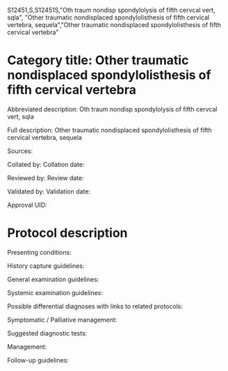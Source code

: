 S12451,S,S12451S,"Oth traum nondisp spondylolysis of fifth cervcal vert, sqla", "Other traumatic nondisplaced spondylolisthesis of fifth cervical vertebra, sequela","Other traumatic nondisplaced spondylolisthesis of fifth cervical vertebra"
# Category title: Other traumatic nondisplaced spondylolisthesis of fifth cervical vertebra

Abbreviated description: Oth traum nondisp spondylolysis of fifth cervcal vert, sqla

Full description: Other traumatic nondisplaced spondylolisthesis of fifth cervical vertebra, sequela

Sources:

Collated by:
Collation date:

Reviewed by:
Review date:

Validated by:
Validation date:

Approval UID:

# Protocol description

Presenting conditions:

History capture guidelines:

General examination guidelines:

Systemic examination guidelines:

Possible differential diagnoses with links to related protocols:

Symptomatic / Palliative management:

Suggested diagnostic tests:

Management:

Follow-up guidelines:
